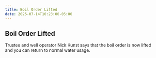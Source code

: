 ```yaml
---
title: Boil Order Lifted
date: 2025-07-14T10:23:00-05:00
---
```

## Boil Order Lifted

Trustee and well operator Nick Kunst says that the boil order is now lifted
and you can return to normal water usage.